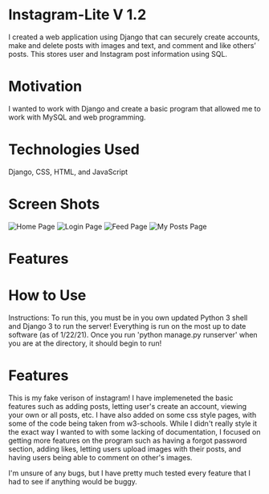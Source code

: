 # Instagram-Lite V 1.2

I created a web application using Django that can securely create accounts, make and delete posts with images and text, and comment and like others’ posts. This stores user and Instagram post information using SQL.

# Motivation

I wanted to work with Django and create a basic program that allowed me to work with MySQL and web programming.

# Technologies Used

Django, CSS, HTML, and JavaScript

# Screen Shots
![Home Page](https://user-images.githubusercontent.com/40722259/105573205-7b5e1780-5d21-11eb-9408-b237247b01f3.png)
![Login Page](https://user-images.githubusercontent.com/40722259/105573196-739e7300-5d21-11eb-89bf-1a4ab32b521e.png)
![Feed Page](https://user-images.githubusercontent.com/40722259/105573202-78fbbd80-5d21-11eb-92e5-f644cc5b4cec.png)
![My Posts Page](https://user-images.githubusercontent.com/40722259/105573200-7600cd00-5d21-11eb-8c44-a9e6027fb6bd.png)
# Features

# How to Use
Instructions: To run this, you must be in you own updated Python 3 shell and Django 3 to run the server! Everything is run on the most up to date software (as of 1/22/21). Once you run 'python manage.py runserver' when you are at the directory, it should begin to run!

# Features
This is my fake verison of instagram! I have implemeneted the basic features such as adding posts, letting user's create an account, viewing your own or all posts, etc. I have also added on some css style pages, with some of the code being taken from w3-schools. While I didn't really style it the exact way I wanted to with some lacking of documentation, I focused on getting more features on the program such as having a forgot password section, adding likes, letting users upload images with their posts, and having users being able to comment on other's images. 

I'm unsure of any bugs, but I have pretty much tested every feature that I had to see if anything would be buggy.






